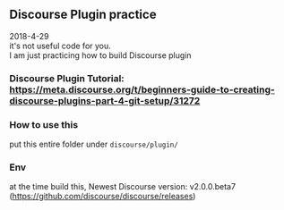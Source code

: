 ## Discourse Plugin practice
2018-4-29  
it's not useful code for you.   
I am just practicing how to build Discourse plugin

### Discourse Plugin Tutorial:   https://meta.discourse.org/t/beginners-guide-to-creating-discourse-plugins-part-4-git-setup/31272

### How to use this
put this entire folder under `discourse/plugin/`


### Env 
at the time build this, Newest Discourse version: v2.0.0.beta7    
(https://github.com/discourse/discourse/releases)

